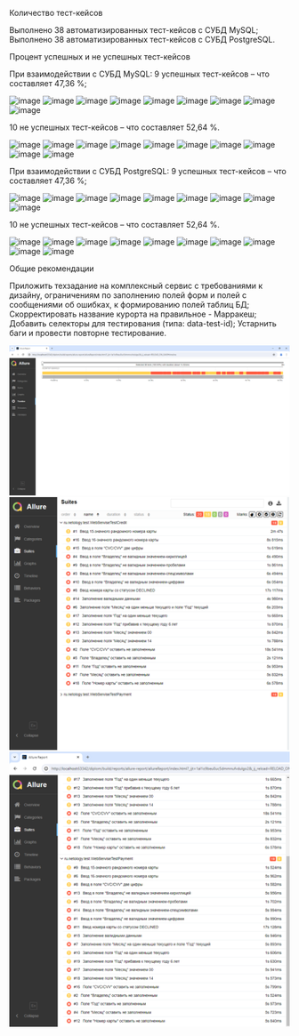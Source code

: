 Количество тест-кейсов

Выполнено 38 автоматизированных тест-кейсов с СУБД MySQL;
Выполнено 38 автоматизированных тест-кейсов с СУБД PostgreSQL.

Процент успешных и не успешных тест-кейсов

При взаимодействии с СУБД MySQL:
9 успешных тест-кейсов – что составляет 47,36 %;

![image](https://github.com/Ulia1985/diplom/assets/142724975/7ed57f1f-d6a8-4b56-aabe-b17359746258)
![image](https://github.com/Ulia1985/diplom/assets/142724975/6c6fe774-6019-4986-8300-9d243c2cfb74)
![image](https://github.com/Ulia1985/diplom/assets/142724975/e0ba00a9-da35-4f13-a728-87768500f5b1)
![image](https://github.com/Ulia1985/diplom/assets/142724975/043e91ca-9976-423e-bc69-47452237b6bd)
![image](https://github.com/Ulia1985/diplom/assets/142724975/28d3595e-0c35-4188-a319-31fb274d1862)
![image](https://github.com/Ulia1985/diplom/assets/142724975/9bbe2fb6-e84c-4ad6-bfa2-fa9179890ee1)
![image](https://github.com/Ulia1985/diplom/assets/142724975/4c07a60d-9f92-470d-af0d-fb2a37e8fec0)
![image](https://github.com/Ulia1985/diplom/assets/142724975/4ca8c006-0ebd-4a7e-98f5-4f006321f20a)
![image](https://github.com/Ulia1985/diplom/assets/142724975/55bc5be3-6b92-47ea-ab4f-cd0249df2619)

10 не успешных тест-кейсов – что составляет 52,64 %.

![image](https://github.com/Ulia1985/diplom/assets/142724975/4ac029bc-279a-4748-a99f-127e63666690)
![image](https://github.com/Ulia1985/diplom/assets/142724975/903cddc8-f890-4bad-92f8-7a76906f553c)
![image](https://github.com/Ulia1985/diplom/assets/142724975/9398178d-9be6-46dc-a084-9a31e67c3dba)
![image](https://github.com/Ulia1985/diplom/assets/142724975/187e7f34-c2e9-4b56-b44c-67c4ffd5e88a)
![image](https://github.com/Ulia1985/diplom/assets/142724975/e3ef6531-88aa-4783-b205-e7b0e0cc695d)
![image](https://github.com/Ulia1985/diplom/assets/142724975/bb0035f2-04b4-4331-bdc6-ec3f88f36c15)
![image](https://github.com/Ulia1985/diplom/assets/142724975/b32c7f90-8757-4f43-926a-6ce5384eb942)
![image](https://github.com/Ulia1985/diplom/assets/142724975/c0ed7b92-4b74-4d2e-a80a-bdf9eff7f4cd)
![image](https://github.com/Ulia1985/diplom/assets/142724975/805e5d1c-6c40-4dc0-9387-bc46c50b7839)
![image](https://github.com/Ulia1985/diplom/assets/142724975/25bbcb51-bb21-4898-b9af-3c0b5e149dbf)

При взаимодействии с СУБД PostgreSQL:
9 успешных тест-кейсов – что составляет 47,36 %;

![image](https://github.com/Ulia1985/diplom/assets/142724975/5beff8db-03cd-42ae-b73c-01fdcc722df2)
![image](https://github.com/Ulia1985/diplom/assets/142724975/28f52f9c-39d1-4223-aed8-7cae7575d06e)
![image](https://github.com/Ulia1985/diplom/assets/142724975/1bc99f08-1c8b-4e30-93c8-fddb07c75580)
![image](https://github.com/Ulia1985/diplom/assets/142724975/73188c24-0957-4b29-bd0d-f53c63700661)
![image](https://github.com/Ulia1985/diplom/assets/142724975/679e2ba1-e596-4325-9f1c-25107ea5629a)
![image](https://github.com/Ulia1985/diplom/assets/142724975/eb1fa304-0f19-4ce6-828f-ca2592ae23f5)
![image](https://github.com/Ulia1985/diplom/assets/142724975/0f033283-7667-48c6-bcb7-d737fe95be7f)
![image](https://github.com/Ulia1985/diplom/assets/142724975/75e31cdf-279e-41a7-85ee-61b6d34adcb9)
![image](https://github.com/Ulia1985/diplom/assets/142724975/32d56f1f-692f-40d4-a018-56cabd3887b6)

10 не успешных тест-кейсов – что составляет 52,64 %.

![image](https://github.com/Ulia1985/diplom/assets/142724975/ea5c09a2-5117-4f13-841e-dc58efd75647)
![image](https://github.com/Ulia1985/diplom/assets/142724975/b1551ca1-27bc-440d-8de6-c85c33b1594d)
![image](https://github.com/Ulia1985/diplom/assets/142724975/b1d12b38-915e-442f-a8ee-4a709f3a6a12)
![image](https://github.com/Ulia1985/diplom/assets/142724975/d04b534d-8fc0-48ea-a792-6c3787547f50)
![image](https://github.com/Ulia1985/diplom/assets/142724975/09086644-76e1-4ff1-a757-e472d4f9a4e6)
![image](https://github.com/Ulia1985/diplom/assets/142724975/fed62a30-e8e9-46ba-88af-306b4b853d02)
![image](https://github.com/Ulia1985/diplom/assets/142724975/49b715fa-66c6-40e4-bca9-44edde15551a)
![image](https://github.com/Ulia1985/diplom/assets/142724975/34ad52f5-b22c-4eae-ac79-3681a2170c5a)
![image](https://github.com/Ulia1985/diplom/assets/142724975/b936725e-e94b-45b0-b1bd-c65f037f6ef4)
![image](https://github.com/Ulia1985/diplom/assets/142724975/256afe9d-360a-4b23-8065-5a0967c9ce7f)

Общие рекомендации

Приложить техзадание на комплексный сервис с требованиями к дизайну, ограничениям по заполнению полей форм и полей с сообщениями об ошибках, к формированию полей таблиц БД;
Скорректировать название курорта на правильное - Марракеш;
Добавить селекторы для тестирования (типа: data-test-id);
Устарнить баги и провести повторне тестирование.

![img.png](img.png)
![img_1.png](img_1.png)
![img_2.png](img_2.png)

